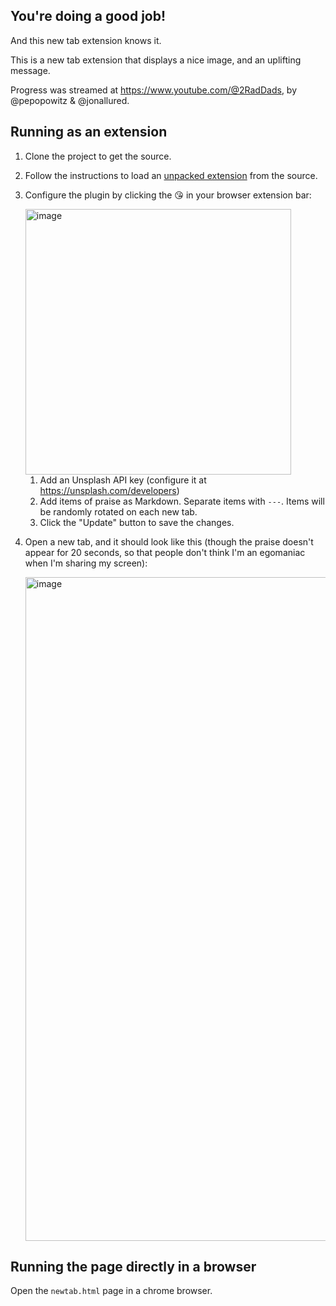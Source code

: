 ## You're doing a good job!

And this new tab extension knows it.

This is a new tab extension that displays a nice image, and an uplifting message.

Progress was streamed at https://www.youtube.com/@2RadDads, by @pepopowitz & @jonallured.

## Running as an extension

1. Clone the project to get the source.
2. Follow the instructions to load an [unpacked extension](https://developer.chrome.com/docs/extensions/mv3/getstarted/development-basics/#load-unpacked) from the source.
3. Configure the plugin by clicking the 😘 in your browser extension bar:
   
   <img width="425" alt="image" src="https://github.com/pepopowitz/doing-a-good-job/assets/1627089/0cd8463c-324d-4a48-9e4c-61c026805b83">

   1. Add an Unsplash API key (configure it at https://unsplash.com/developers)
   2. Add items of praise as Markdown. Separate items with `---`. Items will be randomly rotated on each new tab.
   3. Click the "Update" button to save the changes.
5. Open a new tab, and it should look like this (though the praise doesn't appear for 20 seconds, so that people don't think I'm an egomaniac when I'm sharing my screen):

   <img width="1062" alt="image" src="https://github.com/pepopowitz/doing-a-good-job/assets/1627089/7269eaf8-807e-4699-ac58-b25c59832401">

## Running the page directly in a browser

Open the `newtab.html` page in a chrome browser.

